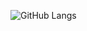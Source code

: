 ![GitHub Langs](https://github-readme-stats.vercel.app/api/top-langs/?username=bintangnugrahaa&layout=compact&theme=blue-green)

